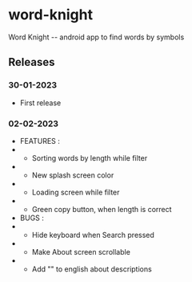 # word-knight
Word Knight -- android app to find words by symbols

## Releases

### 30-01-2023

- First release

### 02-02-2023

- FEATURES :
- - Sorting words by length while filter
- - New splash screen color
- - Loading screen while filter
- - Green copy button, when length is correct 
- BUGS :
- - Hide keyboard when Search pressed
- - Make About screen scrollable
- - Add "" to english about descriptions
